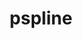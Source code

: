 ---
title: "pspline"
layout: cache
category: package
meta: {"versions": ["master"], "compilers": ["gcc@8.4.0"]}
spec_files: 
 - "pspline@master%gcc@8.4.0 build_type=RelWithDebInfo arch=linux-rhel7-sandybridge": spec-0.json

---